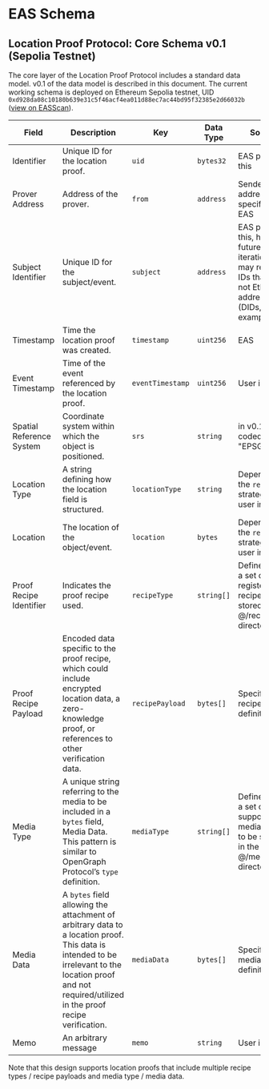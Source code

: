 # EAS Schema

## Location Proof Protocol: Core Schema v0.1 (Sepolia Testnet)

The core layer of the Location Proof Protocol includes a standard data model. v0.1 of the data model is described in this document. The
current working schema is deployed on Ethereum Sepolia testnet, UID `0xd928da08c10180b639e31c5f46acf4ea011d88ec7ac44bd95f32385e2d66032b`
([view on EASScan](https://sepolia.easscan.org/schema/view/0xd928da08c10180b639e31c5f46acf4ea011d88ec7ac44bd95f32385e2d66032b)).

| Field                    | Description                                                                                                                                                                                             | Key              | Data Type  | Source                                                                                                           |
| ------------------------ | ------------------------------------------------------------------------------------------------------------------------------------------------------------------------------------------------------- | ---------------- | ---------- | ---------------------------------------------------------------------------------------------------------------- |
| Identifier               | Unique ID for the location proof.                                                                                                                                                                       | `uid`            | `bytes32`  | EAS provides this                                                                                                |
| Prover Address           | Address of the prover.                                                                                                                                                                                  | `from`           | `address`  | Sender address, as specified by EAS                                                                              |
| Subject Identifier       | Unique ID for the subject/event.                                                                                                                                                                        | `subject`        | `address`  | EAS provides this, however future iterations may require IDs that are not Ethereum addresses (DIDs, for example) |
| Timestamp                | Time the location proof was created.                                                                                                                                                                    | `timestamp`      | `uint256`  | EAS                                                                                                              |
| Event Timestamp          | Time of the event referenced by the location proof.                                                                                                                                                     | `eventTimestamp` | `uint256`  | User input                                                                                                       |
| Spatial Reference System | Coordinate system within which the object is positioned.                                                                                                                                                | `srs`            | `string`   | in v0.1, hard coded to "EPSG:4326"                                                                               |
| Location Type            | A string defining how the location field is structured.                                                                                                                                                 | `locationType`   | `string`   | Depends on the `recipe` / strategy, or user input                                                                |
| Location                 | The location of the object/event.                                                                                                                                                                       | `location`       | `bytes`    | Depends on the `recipe` / strategy, or user input                                                                |
| Proof Recipe Identifier  | Indicates the proof recipe used.                                                                                                                                                                        | `recipeType`     | `string[]` | Defined from a set of registered recipes, to be stored in the @/recipes directory                                |
| Proof Recipe Payload     | Encoded data specific to the proof recipe, which could include encrypted location data, a zero-knowledge proof, or references to other verification data.                                               | `recipePayload`  | `bytes[]`  | Specified in recipe definition                                                                                   |
| Media Type               | A unique string referring to the media to be included in a `bytes` field, Media Data. This pattern is similar to OpenGraph Protocol’s `type` definition.                                                | `mediaType`      | `string[]` | Defined from a set of supported media types, to be stored in the @/media directory                               |
| Media Data               | A `bytes` field allowing the attachment of arbitrary data to a location proof. This data is intended to be irrelevant to the location proof and not required/utilized in the proof recipe verification. | `mediaData`      | `bytes[]`  | Specified in media type definition                                                                               |
| Memo                     | An arbitrary message                                                                                                                                                                                    | `memo`           | `string`   | User input                                                                                                       |

Note that this design supports location proofs that include multiple recipe types / recipe payloads and media type / media data.
